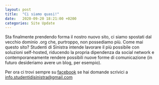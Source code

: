 ```yaml
---
layout: post
title:  "Ci siamo quasi!"
date:   2020-09-20 18:21:00 +0200
categories: Site Update
---
```

Sta finalmente prendendo forma il nostro nuovo sito, ci siamo spostati dal vecchio dominio .org che, purtroppo, non possediamo più.
Come mai questo sito? Studenti di Sinistra intende lavorare il più possibile con soluzioni self-hosted, riducendo la propria dipendenza
da social network e contemporaneamente rendere possibili nuove forme di comunicazione (in futuro desideriamo avere un blog, per esempio).

Per ora ci trovi sempre su [facebook][facebook] se hai domande scrivici a info.studentidisinistra@gmail.com

[facebook]: https://www.facebook.com/studenti.disinistra.1
